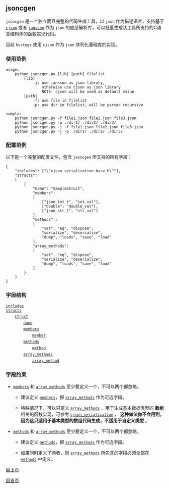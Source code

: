 jsoncgen
--

`jsoncgen` 是一个独立而且完整的代码生成工具，以 `json` 作为描述语言，支持基于 [`cjson`](https://github.com/kbranigan/cJSON) 或者 [`jansson`](https://github.com/akheron/jansson) 作为 `json` 的底层解析库，可以批量生成该工具所支持的C语言结构体的函数实现代码。

目前 `hustngx` 使用 `cjson` 作为 `json` 序列化基础库的实现。

### 使用范例 ###

    usage:
        python jsoncgen.py [lib] [path] filelist
            [lib]
                -j: use jansson as json library, 
                    otherwise use cjson as json library
                    NOTE: cjson will be used as default value
            [path]
                -f: use file in filelist
                -p: use dir in filelist, will be parsed recursive
                
    sample:
        python jsoncgen.py -f file1.json file2.json file3.json
        python jsoncgen.py -p ./dir1/ ./dir2/ ./dir3/
        python jsoncgen.py -j -f file1.json file2.json file3.json
        python jsoncgen.py -j -p ./dir1/ ./dir2/ ./dir3/

### 配置范例 ###

以下是一个完整的配置文件，包含 `jsoncgen` 所支持的所有字段：

    {
        "includes": ["\"cjson_serialization_base.h\""],
	    "structs": 
        [
	        {
	            "name": "SampleStruct",
	            "members":
                [
	                ["json_int_t", "int_val"],
	                ["double", "double_val"],
	                ["json_str_t", "str_val"]
	            ],
	            "methods" : 
                [
                    "set", "eq", "dispose", 
                    "serialize", "deserialize", 
                    "dump", "loads", "save", "load"
                ],
	            "array_methods":
                [
                    "set", "eq", "dispose", 
                    "serialize", "deserialize", 
                    "dump", "loads", "save", "load"
                ]
	        }
	    ]
	}

### 字段结构 ###

[`includes`](jsoncgen/includes.md)  
[`structs`](jsoncgen/structs.md)  
　　[`struct`](jsoncgen/struct.md)  
　　　　[`name`](jsoncgen/name.md)  
　　　　[`members`](jsoncgen/members.md)  
　　　　　　[`member`](jsoncgen/member.md)  
　　　　[`methods`](jsoncgen/methods.md)  
　　　　　　[`method`](jsoncgen/method.md)  
　　　　[`array_methods`](jsoncgen/array_methods.md)  
　　　　　　[`array_method`](jsoncgen/array_method.md)  

### 字段约束 ###

* [`members`](jsoncgen/members.md) 和 [`array_methods`](jsoncgen/array_methods.md) 至少要定义一个，不可以两个都忽略。

	* 建议定义 [`members`](jsoncgen/members.md)，把 [`array_methods`](jsoncgen/array_methods.md) 作为可选字段。

	* 特殊情况下，可以只定义 [`array_methods`](jsoncgen/array_methods.md) ，用于生成基本数据类型的 **数组** 相关的函数实现，可参考 [`cjson_serialization`](../lib_hustngx/core_module.md) ， **这种做法你不会用到，因为这只适用于基本类型的数组代码生成，不适用于自定义类型** 。

* [`methods`](jsoncgen/methods.md) 和 [`array_methods`](jsoncgen/array_methods.md) 至少要定义一个，不可以两个都忽略。

	* 建议定义 [`methods`](jsoncgen/methods.md)，把 [`array_methods`](jsoncgen/array_methods.md) 作为可选字段。

	* 如果同时定义了两者，则 [`array_methods`](jsoncgen/array_methods.md) 所包含的字段必须全部在 [`methods`](jsoncgen/methods.md) 中定义。

[回上页](index.md)

[回首页](../index.md)